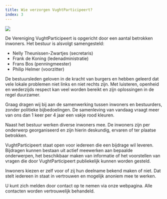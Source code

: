 ```yaml
---
title: Wie verzorgen VughtParticipeert?
index: 3
---
```

![](/uploads/schermafdruk-2019-09-23-22.52.27.png)

De Vereniging VughtParticipeert is opgericht door een aantal betrokken inwoners. Het bestuur is alsvolgt samengesteld:

* Nelly Theunissen-Zwartjes (secretaris)
* Frank de Koning (ledenadministratie)
* Frans Bos (penningmeester)
* Philip Helmer (voorzitter)

De bestuursleden geloven in de kracht van burgers en hebben geleerd dat vele lokale problemen niet links en niet rechts zijn. Met luisteren, openheid en wederzijds respect kan veel worden bereikt en zijn oplossingen in de regel duurzamer. 

Graag dragen wij bij aan de samenwerking tussen inwoners en bestuurders, zonder politieke bijbedoelingen. De samenleving van vandaag vraagt meer van ons dan 1 keer per 4 jaar een vakje rood kleuren.

Naast het bestuur werken diverse inwoners mee. De inwoners zijn per onderwerp georganiseerd en zijn hierin deskundig, ervaren of ter plaatse betrokken.

VughtParticipeert staat open voor iedereen die een bijdrage wil leveren. Bijdragen kunnen bestaan uit actief meewerken aan bepaalde onderwerpen, het beschikbaar maken van informatie of het voorstellen van vragen die door VughtParticipeert publiekelijk kunnen worden gesteld. 

Inwoners kiezen er zelf voor of zij hun deelname bekend maken of niet. Dat stelt iedereen in staat in vertrouwen en mogelijk anoniem mee te werken. 

U kunt zich melden door contact op te nemen via onze webpagina. Alle contacten worden vertrouwelijk behandeld.